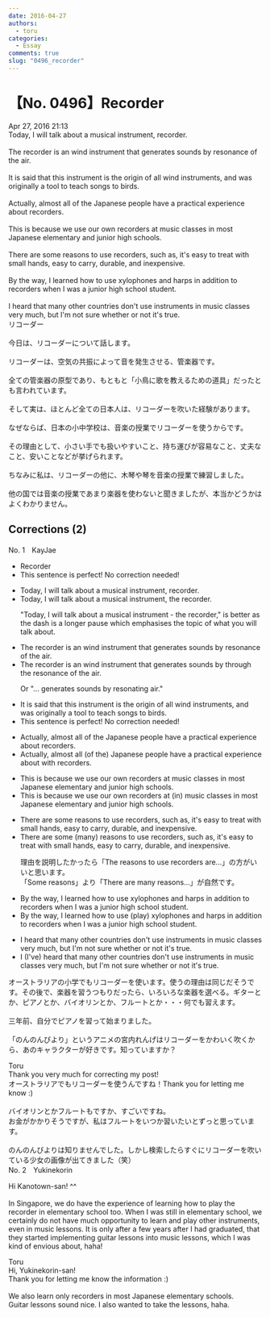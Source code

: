 ```yaml
---
date: 2016-04-27
authors:
  - toru
categories:
  - Essay
comments: true
slug: "0496_recorder"
---
```


# 【No. 0496】Recorder
<div class="date">Apr 27, 2016 21:13</div>
<div id="post"><div id="body_show_ori">
Today, I will talk about a musical instrument, recorder.<br/><br/>The recorder is an wind instrument that generates sounds by resonance of the air.<br/><br/>It is said that this instrument is the origin of all wind instruments, and was originally a tool to teach songs to birds.<br/><br/>Actually, almost all of the Japanese people have a practical experience about recorders.<br/><br/>This is because we use our own recorders at music classes in most Japanese elementary and junior high schools.<br/><br/>There are some reasons to use recorders, such as, it's easy to treat with small hands, easy to carry, durable, and inexpensive.<br/><br/>By the way, I learned how to use xylophones and harps in addition to recorders when I was a junior high school student.<br/><br/>I heard that many other countries don't use instruments in music classes very much, but I'm not sure whether or not it's true.
</div></div>

<!-- more -->

<div id="post_ja"><div id="body_show_mo">
リコーダー<br/><br/>今日は、リコーダーについて話します。<br/><br/>リコーダーは、空気の共振によって音を発生させる、管楽器です。<br/><br/>全ての管楽器の原型であり、もともと「小鳥に歌を教えるための道具」だったとも言われています。<br/><br/>そして実は、ほとんど全ての日本人は、リコーダーを吹いた経験があります。<br/><br/>なぜならば、日本の小中学校は、音楽の授業でリコーダーを使うからです。<br/><br/>その理由として、小さい手でも扱いやすいこと、持ち運びが容易なこと、丈夫なこと、安いことなどが挙げられます。<br/><br/>ちなみに私は、リコーダーの他に、木琴や琴を音楽の授業で練習しました。<br/><br/>他の国では音楽の授業であまり楽器を使わないと聞きましたが、本当かどうかはよくわかりません。
</div></div>

## Corrections (2)
<div id="block"><div class="first_name"> No. 1　<span class="just_name">KayJae</span></div><div id="block2">
<ul class="correction_field">
<li class="incorrect">Recorder</li>
<li class="corrected perfect">This sentence is perfect! No correction needed!</li>
</ul>
<ul class="correction_field">
<li class="incorrect">Today, I will talk about a musical instrument, recorder.</li>
<li class="corrected correct">
Today, I will talk about a musical instrument, <span class="f_blue">the </span>recorder.
<p class="correction_comment">"Today, I will talk about a musical instrument - the recorder," is better as the dash is a longer pause which emphasises the topic of what you will talk about.</p>
</li>
</ul>
<ul class="correction_field">
<li class="incorrect">The recorder is an wind instrument that generates sounds by resonance of the air.</li>
<li class="corrected correct">
The recorder is a<span class="sline">n</span> wind instrument that generates sounds <span class="sline">by</span> <span class="f_blue">through the </span>resonance of <span class="sline">the</span> air.
<p class="correction_comment">Or "... generates sounds by resonating air."</p>
</li>
</ul>
<ul class="correction_field">
<li class="incorrect">It is said that this instrument is the origin of all wind instruments, and was originally a tool to teach songs to birds.</li>
<li class="corrected perfect">This sentence is perfect! No correction needed!</li>
</ul>
<ul class="correction_field">
<li class="incorrect">Actually, almost all of the Japanese people have a practical experience about recorders.</li>
<li class="corrected correct">
Actually, almost all <span class="f_blue">(</span>of the<span class="f_blue">)</span> Japanese people have <span class="sline">a</span> practical experience <span class="sline">about</span><span class="f_blue"> with </span>recorders.
</li>
</ul>
<ul class="correction_field">
<li class="incorrect">This is because we use our own recorders at music classes in most Japanese elementary and junior high schools.</li>
<li class="corrected correct">
This is because we use our own recorders at <span class="f_blue">(in) </span>music classes in most Japanese elementary and junior high schools.
</li>
</ul>
<ul class="correction_field">
<li class="incorrect">There are some reasons to use recorders, such as, it's easy to treat with small hands, easy to carry, durable, and inexpensive.</li>
<li class="corrected correct">
There are some <span class="f_blue">(many) </span>reasons to use recorders, such as, it's easy to treat with small hands, easy to carry, durable, and inexpensive.
<p class="correction_comment">理由を説明したかったら「The reasons to use recorders are...」の方がいいと思います。<br/>「Some reasons」より「There are many reasons...」が自然です。</p>
</li>
</ul>
<ul class="correction_field">
<li class="incorrect">By the way, I learned how to use xylophones and harps in addition to recorders when I was a junior high school student.</li>
<li class="corrected correct">
By the way, I learned how to use <span class="f_blue">(play) </span>xylophones and harps in addition to recorders when I was a junior high school student.
</li>
</ul>
<ul class="correction_field">
<li class="incorrect">I heard that many other countries don't use instruments in music classes very much, but I'm not sure whether or not it's true.</li>
<li class="corrected correct">
I <span class="f_blue">(I've)</span> heard that many other countries don't use instruments in music classes very much, but I'm not sure whether or not it's true.
</li>
</ul>
<p class="comment_small">
 オーストラリアの小学でもリコーダーを使います。使うの理由は同じだそうです。その後で、楽器を習うつもりだったら、いろいろな楽器を選べる。ギターとか、ピアノとか、バイオリンとか、フルートとか・・・何でも習えます。
 <br/>
 <br/>
 三年前、自分でピアノを習って始まりました。
 <br/>
 <br/>
 「のんのんびより」というアニメの宮内れんげはリコーダーをかわいく吹くから、あのキャラクターが好きです。知っていますか？
</p>

</div><div class="name"><span class="just_name">Toru</span><br>
Thank you very much for correcting my post!<br/>オーストラリアでもリコーダーを使うんですね！Thank you for letting me know :)<br/><br/>バイオリンとかフルートもですか、すごいですね。<br/>お金がかかりそうですが、私はフルートをいつか習いたいとずっと思っています。<br/><br/>のんのんびよりは知りませんでした。しかし検索したらすぐにリコーダーを吹いている少女の画像が出てきました（笑）
</div>
</div>
<div id="block"><div class="first_name"> No. 2　<span class="just_name">Yukinekorin</span></div><div id="block2">
<p class="comment_small">
 Hi Kanotown-san! ^^
 <br/>
 <br/>
 In Singapore, we do have the experience of learning how to play the recorder in elementary school too. When I was still in elementary school, we certainly do not have much opportunity to learn and play other instruments, even in music lessons. It is only after a few years after I had graduated, that they started implementing guitar lessons into music lessons, which I was kind of envious about, haha!
 <br/>
</p>

</div><div class="name"><span class="just_name">Toru</span><br>
Hi, Yukinekorin-san!<br/>Thank you for letting me know the information :)<br/><br/>We also learn only recorders in most Japanese elementary schools.<br/>Guitar lessons sound nice. I also wanted to take the lessons, haha.
</div>
</div>
